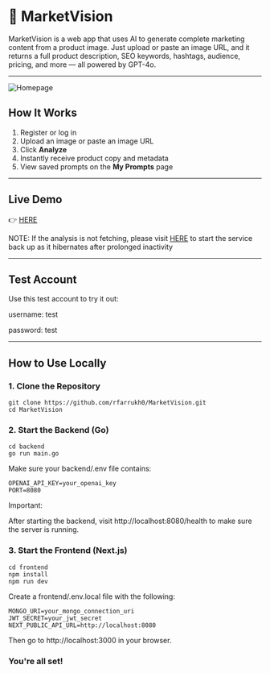 # 🧠 MarketVision

MarketVision is a web app that uses AI to generate complete marketing content from a product image. Just upload or paste an image URL, and it returns a full product description, SEO keywords, hashtags, audience, pricing, and more — all powered by GPT-4o.

---
![Homepage](https://i.imgur.com/wZKSnNS.png)


## How It Works

1. Register or log in
2. Upload an image or paste an image URL
3. Click **Analyze**
4. Instantly receive product copy and metadata
5. View saved prompts on the **My Prompts** page

---

## Live Demo

👉 [HERE](https://market-vision-drab.vercel.app/)

NOTE: If the analysis is not fetching, please visit [HERE](https://marketvision-backend.onrender.com/health) to start the service back up as it hibernates after prolonged inactivity

---

## Test Account

Use this test account to try it out:

username: test

password: test

---

## How to Use Locally

### 1. Clone the Repository

```
git clone https://github.com/rfarrukh0/MarketVision.git
cd MarketVision
```
### 2. Start the Backend (Go)

```
cd backend
go run main.go
```

Make sure your backend/.env file contains:

```
OPENAI_API_KEY=your_openai_key
PORT=8080
```

Important:

After starting the backend, visit http://localhost:8080/health
to make sure the server is running.

### 3. Start the Frontend (Next.js)
```
cd frontend
npm install
npm run dev
```
Create a frontend/.env.local file with the following:
```
MONGO_URI=your_mongo_connection_uri
JWT_SECRET=your_jwt_secret
NEXT_PUBLIC_API_URL=http://localhost:8080
```
Then go to http://localhost:3000 in your browser.

### You're all set!
